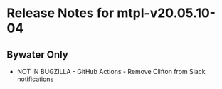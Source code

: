 
# Release Notes for mtpl-v20.05.10-04

## Bywater Only

- NOT IN BUGZILLA - GitHub Actions - Remove Clifton from Slack notifications


